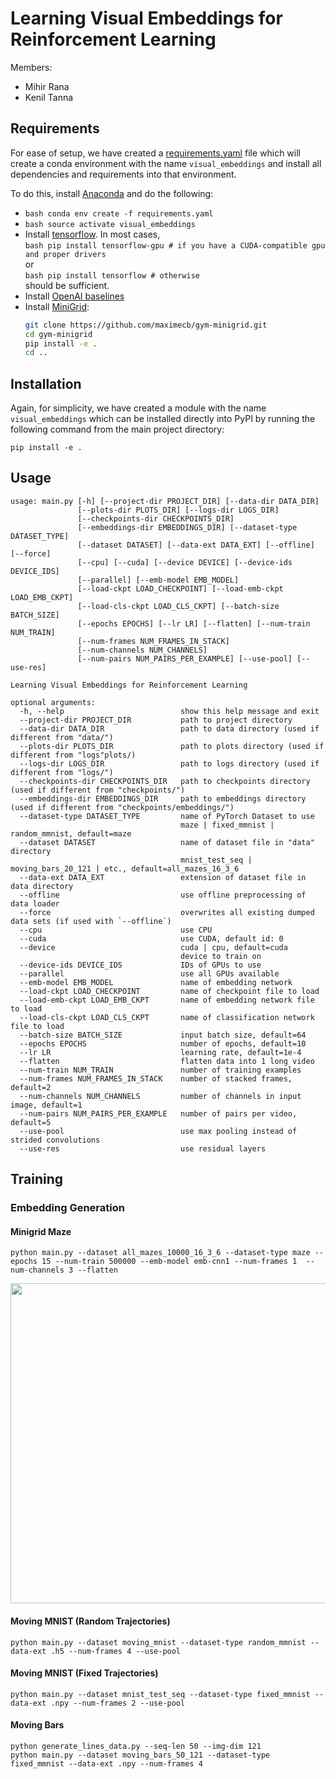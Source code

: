 # Learning Visual Embeddings for Reinforcement Learning
Members:
  - Mihir Rana
  - Kenil Tanna


## Requirements
For ease of setup, we have created a [requirements.yaml](https://github.com/ranamihir/visual_embeddings_for_rl/blob/master/requirements.yaml) file which will create a conda environment with the name `visual_embeddings` and install all dependencies and requirements into that environment.

To do this, install [Anaconda](https://www.anaconda.com/) and do the following:
  - ```bash conda env create -f requirements.yaml```
  - ```bash source activate visual_embeddings```
  - Install [tensorflow](https://www.tensorflow.org/). In most cases,
    <br>
    ```bash pip install tensorflow-gpu # if you have a CUDA-compatible gpu and proper drivers```
    <br>
    or
    <br>
    ```bash pip install tensorflow # otherwise```
    <br>
    should be sufficient.
  - Install [OpenAI baselines](https://github.com/openai/baselines)
  - Install [MiniGrid](https://github.com/maximecb/gym-minigrid):
    <br>
    ```bash
    git clone https://github.com/maximecb/gym-minigrid.git
    cd gym-minigrid
    pip install -e .
    cd ..
    ```

## Installation
Again, for simplicity, we have created a module with the name `visual_embeddings` which can be installed directly into PyPI by running the following command from the main project directory:
```
pip install -e .
```

## Usage
```
usage: main.py [-h] [--project-dir PROJECT_DIR] [--data-dir DATA_DIR]
               [--plots-dir PLOTS_DIR] [--logs-dir LOGS_DIR]
               [--checkpoints-dir CHECKPOINTS_DIR]
               [--embeddings-dir EMBEDDINGS_DIR] [--dataset-type DATASET_TYPE]
               [--dataset DATASET] [--data-ext DATA_EXT] [--offline] [--force]
               [--cpu] [--cuda] [--device DEVICE] [--device-ids DEVICE_IDS]
               [--parallel] [--emb-model EMB_MODEL]
               [--load-ckpt LOAD_CHECKPOINT] [--load-emb-ckpt LOAD_EMB_CKPT]
               [--load-cls-ckpt LOAD_CLS_CKPT] [--batch-size BATCH_SIZE]
               [--epochs EPOCHS] [--lr LR] [--flatten] [--num-train NUM_TRAIN]
               [--num-frames NUM_FRAMES_IN_STACK]
               [--num-channels NUM_CHANNELS]
               [--num-pairs NUM_PAIRS_PER_EXAMPLE] [--use-pool] [--use-res]

Learning Visual Embeddings for Reinforcement Learning

optional arguments:
  -h, --help                          show this help message and exit
  --project-dir PROJECT_DIR           path to project directory
  --data-dir DATA_DIR                 path to data directory (used if different from "data/")
  --plots-dir PLOTS_DIR               path to plots directory (used if different from "logs"plots/)
  --logs-dir LOGS_DIR                 path to logs directory (used if different from "logs/")
  --checkpoints-dir CHECKPOINTS_DIR   path to checkpoints directory (used if different from "checkpoints/")
  --embeddings-dir EMBEDDINGS_DIR     path to embeddings directory (used if different from "checkpoints/embeddings/")
  --dataset-type DATASET_TYPE         name of PyTorch Dataset to use
                                      maze | fixed_mmnist | random_mmnist, default=maze
  --dataset DATASET                   name of dataset file in "data" directory
                                      mnist_test_seq | moving_bars_20_121 | etc., default=all_mazes_16_3_6
  --data-ext DATA_EXT                 extension of dataset file in data directory
  --offline                           use offline preprocessing of data loader
  --force                             overwrites all existing dumped data sets (if used with `--offline`)
  --cpu                               use CPU
  --cuda                              use CUDA, default id: 0
  --device                            cuda | cpu, default=cuda
                                      device to train on
  --device-ids DEVICE_IDS             IDs of GPUs to use
  --parallel                          use all GPUs available
  --emb-model EMB_MODEL               name of embedding network
  --load-ckpt LOAD_CHECKPOINT         name of checkpoint file to load
  --load-emb-ckpt LOAD_EMB_CKPT       name of embedding network file to load
  --load-cls-ckpt LOAD_CLS_CKPT       name of classification network file to load
  --batch-size BATCH_SIZE             input batch size, default=64
  --epochs EPOCHS                     number of epochs, default=10
  --lr LR                             learning rate, default=1e-4
  --flatten                           flatten data into 1 long video
  --num-train NUM_TRAIN               number of training examples
  --num-frames NUM_FRAMES_IN_STACK    number of stacked frames, default=2
  --num-channels NUM_CHANNELS         number of channels in input image, default=1
  --num-pairs NUM_PAIRS_PER_EXAMPLE   number of pairs per video, default=5
  --use-pool                          use max pooling instead of strided convolutions
  --use-res                           use residual layers

```

## Training

### Embedding Generation

#### Minigrid Maze
```
python main.py --dataset all_mazes_10000_16_3_6 --dataset-type maze --epochs 15 --num-train 500000 --emb-model emb-cnn1 --num-frames 1  --num-channels 3 --flatten
```
<img src="https://github.com/ranamihir/visual_embeddings_for_rl/blob/master/material/mazes.gif" width="512" height="512" />

#### Moving MNIST (Random Trajectories)
```
python main.py --dataset moving_mnist --dataset-type random_mmnist --data-ext .h5 --num-frames 4 --use-pool
```

#### Moving MNIST (Fixed Trajectories)
```
python main.py --dataset mnist_test_seq --dataset-type fixed_mmnist --data-ext .npy --num-frames 2 --use-pool
```

#### Moving Bars
```
python generate_lines_data.py --seq-len 50 --img-dim 121
python main.py --dataset moving_bars_50_121 --dataset-type fixed_mmnist --data-ext .npy --num-frames 4
```
